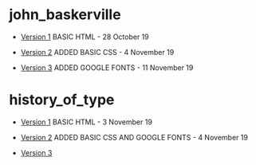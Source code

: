 # john_baskerville
- [Version 1](https://gemma-ferguson.github.io/john_baskerville/baskerville.html) BASIC HTML - 28 October 19

- [Version 2](https://gemma-ferguson.github.io/john_baskerville/baskerville_2.html) ADDED BASIC CSS - 4 November 19

- [Version 3](https://gemma-ferguson.github.io/john_baskerville/baskerville_3.html) ADDED GOOGLE FONTS - 11 November 19

# history_of_type

- [Version 1](https://gemma-ferguson.github.io/john_baskerville/history.html) BASIC HTML - 3 November 19

- [Version 2](https://gemma-ferguson.github.io/john_baskerville/history_2.html) ADDED BASIC CSS AND GOOGLE FONTS - 4 November 19

- [Version 3](https://gemma-ferguson.github.io/john_baskerville/history_3.html) 